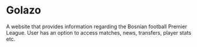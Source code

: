 # Golazo
A website that provides information regarding the Bosnian football Premier League. User has an option to access matches, news, transfers, player stats etc.

